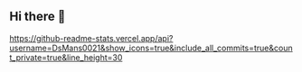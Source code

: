## Hi there 👋
https://github-readme-stats.vercel.app/api?username=DsMans0021&show_icons=true&include_all_commits=true&count_private=true&line_height=30
